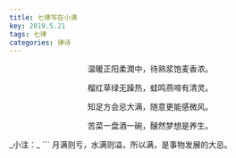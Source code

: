 ```yaml
---
title: 七律写在小满
key: 2019.5.21
tags: 七律
categories: 律诗
---
```


<p align="center">温暖正阳柔潤中，待熟浆饱麦香浓。
</p>
<p align="center">榴红草绿无躁热，蛙鸣燕啼有清灵。
</p>
<p align="center">知足方会忌大满，随意更能感微风。
</p>
<p align="center">苦菜一盘酒一碗，醺然梦想是养生。
</p>
_小注：_
```
月满则亏，水满则溢，所以满，是事物发展的大忌。

```